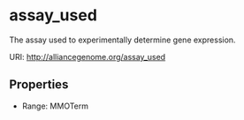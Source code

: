 # assay_used

The assay used to experimentally determine gene expression.

URI: http://alliancegenome.org/assay_used



<!-- no inheritance hierarchy -->


## Properties

 * Range: MMOTerm


